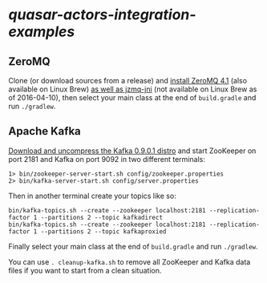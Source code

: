 # _quasar-actors-integration-examples_

## ZeroMQ

Clone (or download sources from a release) and [install ZeroMQ 4.1](https://raw.githubusercontent.com/zeromq/zeromq4-1/master/INSTALL) (also available on Linux Brew) [as well as jzmq-jni](https://github.com/zeromq/jzmq/tree/master/jzmq-jni) (not available on Linux Brew as of 2016-04-10), then select your main class at the end of `build.gradle` and run `./gradlew`.

## Apache Kafka

[Download and uncompress the Kafka 0.9.0.1 distro](http://kafka.apache.org/downloads.html) and start ZooKeeper on port 2181 and Kafka on port 9092 in two different terminals:

```
1> bin/zookeeper-server-start.sh config/zookeeper.properties
2> bin/kafka-server-start.sh config/server.properties
```

Then in another terminal create your topics like so:

```
bin/kafka-topics.sh --create --zookeeper localhost:2181 --replication-factor 1 --partitions 2 --topic kafkadirect
bin/kafka-topics.sh --create --zookeeper localhost:2181 --replication-factor 1 --partitions 2 --topic kafkaproxied
```

Finally select your main class at the end of `build.gradle` and run `./gradlew`.

You can use `. cleanup-kafka.sh` to remove all ZooKeeper and Kafka data files if you want to start from a clean situation.